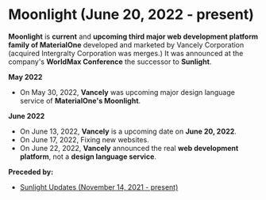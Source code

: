 # Moonlight (June 20, 2022 - present)

**Moonlight** is **current** and **upcoming third major web development platform family of MaterialOne** developed and marketed by Vancely Corporation (acquired Intergralty Corporation was merges.) It was announced at the company's **WorldMax Conference** the successor to **Sunlight**.

**May 2022**

* On May 30, 2022, **Vancely** was upcoming major design language service of **MaterialOne's Moonlight**.

**June 2022**
* On June 13, 2022, **Vancely** is a upcoming date on **June 20, 2022**.
* On June 17, 2022, Fixing new websites.
* On June 22, 2022, **Vancely** announced the real **web development platform**, not a **design language service**.

**Preceded by:**
* [Sunlight Updates (November 14, 2021 - present)](https://github.com/Intergralty/MaterialOne/blob/main/.github/Documentations/Wiki/Sunlight.md)
